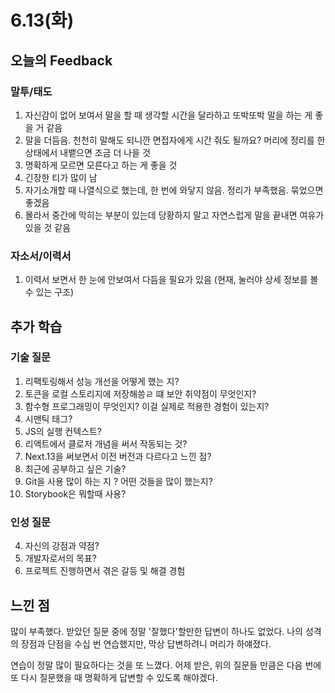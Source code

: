 # 6.13(화)

## 오늘의 Feedback

### 말투/태도

1. 자신감이 없어 보여서 말을 할 때 생각할 시간을 달라하고 또박또박 말을 하는 게 좋을 거 같음
2. 말을 더듬음. 천천히 말해도 되니깐 면접자에게 시간 줘도 될까요? 머리에 정리를 한 상태에서 내뱉으면 조금 더 나을 것
3. 명확하게 모르면 모른다고 하는 게 좋을 것
4. 긴장한 티가 많이 남
5. 자기소개할 때 나열식으로 했는데, 한 번에 와닿지 않음. 정리가 부족했음. 묶었으면 좋겠음
6. 몰라서 중간에 막히는 부분이 있는데 당황하지 말고 자연스럽게 말을 끝내면 여유가 있을 것 같음

### 자소서/이력서

1. 이력서 보면서 한 눈에 안보여서 다듬을 필요가 있음 (현재, 눌러야 상세 정보를 볼 수 있는 구조)

## 추가 학습

### 기술 질문

1. 리팩토링해서 성능 개선을 어떻게 했는 지?
2. 토큰을 로컬 스토리지에 저장해씅ㄹ 떄 보안 취약점이 무엇인지?
3. 함수형 프로그래밍이 무엇인지? 이걸 실제로 적용한 경험이 있는지?
4. 시맨틱 태그?
5. JS의 실행 컨텍스트?
6. 리액트에서 클로저 개념을 써서 작동되는 것?
7. Next.13을 써보면서 이전 버전과 다르다고 느낀 점?
8. 최근에 공부하고 싶은 기술?
9. Git을 사용 많이 하는 지 ? 어떤 것들을 많이 했는지?
10. Storybook은 뭐할때 사용?

### 인성 질문

4. 자신의 강점과 약점?
5. 개발자로서의 목표?
6. 프로젝트 진행하면서 겪은 갈등 및 해결 경험

## 느낀 점

많이 부족했다. 받았던 질문 중에 정말 '잘했다'할만한 답변이 하나도 없었다. 나의 성격의 장점과 단점을 수십 번 연습했지만, 막상 답변하려니 머리가 하얘졌다.

연습이 정말 많이 필요하다는 것을 또 느꼈다. 어제 받은, 위의 질문들 만큼은 다음 번에 또 다시 질문했을 때 명확하게 답변할 수 있도록 해야겠다.
